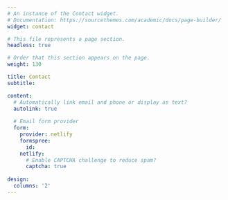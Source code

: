 ```yaml
---
# An instance of the Contact widget.
# Documentation: https://sourcethemes.com/academic/docs/page-builder/
widget: contact

# This file represents a page section.
headless: true

# Order that this section appears on the page.
weight: 130

title: Contact
subtitle:

content:
  # Automatically link email and phone or display as text?
  autolink: true
  
  # Email form provider
  form:
    provider: netlify
    formspree:
      id:
    netlify:
      # Enable CAPTCHA challenge to reduce spam?
      captcha: true
  
design:
  columns: '2'
---
```


<div style="text-align: left;"><script type="text/javascript" id="clustrmaps" src="//cdn.clustrmaps.com/map_v2.js?cl=3abfc0&w=350&t=m&d=diTs5NKaweppXjz45Sk1tzr3O_1fHByAQpJwhE89OAQ&co=000000&cmo=6cc24a&cmn=be0000&ct=ffffff"></script></div></br>

